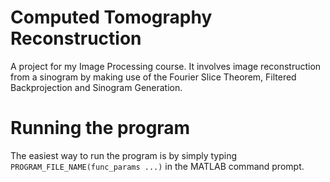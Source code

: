 # Computed Tomography Reconstruction
A project for my Image Processing course. It involves image reconstruction from a sinogram by making use of the Fourier Slice Theorem, Filtered Backprojection and Sinogram Generation.

# Running the program
The easiest way to run the program is by simply typing `PROGRAM_FILE_NAME(func_params ...)` in the MATLAB command prompt.

